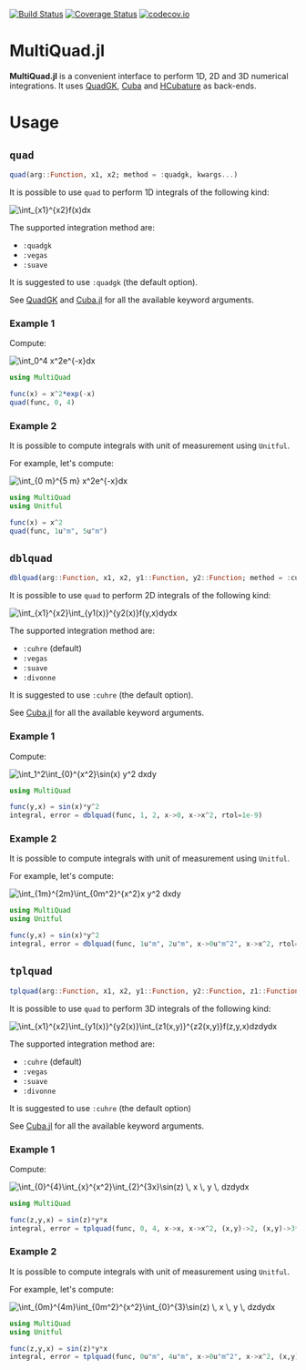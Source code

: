 [![Build Status](https://travis-ci.com/aurelio-amerio/MultiQuad.jl.svg?branch=master)](https://travis-ci.com/aurelio-amerio/MultiQuad.jl)
[![Coverage Status](https://coveralls.io/repos/github/aurelio-amerio/MultiQuad.jl/badge.svg?branch=master)](https://coveralls.io/github/aurelio-amerio/MultiQuad.jl?branch=master)
[![codecov.io](https://codecov.io/github/aurelio-amerio/MultiQuad.jl/coverage.svg?branch=master)](https://codecov.io/github/aurelio-amerio/MultiQuad.jl?branch=master)

# MultiQuad.jl
**MultiQuad.jl** is a convenient interface to perform 1D, 2D and 3D numerical integrations.
It uses [QuadGK](https://github.com/JuliaMath/QuadGK.jl), [Cuba](https://github.com/giordano/Cuba.jl) and [HCubature](https://github.com/stevengj/HCubature.jl) as back-ends.

# Usage

## `quad`

```julia
quad(arg::Function, x1, x2; method = :quadgk, kwargs...)
```

It is possible to use `quad` to perform 1D integrals of the following kind:

<img src="https://quicklatex.com/cache3/1c/ql_cb17b9863c232f8f8b8219f642d7771c_l3.png" title="\int_{x1}^{x2}f(x)dx" />

The supported integration method are:

- `:quadgk`
- `:vegas`
- `:suave`

It is suggested to use `:quadgk` (the default option).

See [QuadGK](https://github.com/JuliaMath/QuadGK.jl) and [Cuba.jl](https://giordano.github.io/Cuba.jl/stable/) for all the available keyword arguments.

### Example 1

Compute:

<img src="https://quicklatex.com/cache3/d0/ql_79904108afd5b30c1ba38a483e6d93d0_l3.png" title="\int_0^4 x^2e^{-x}dx" />

```julia
using MultiQuad

func(x) = x^2*exp(-x)
quad(func, 0, 4)
```

### Example 2

It is possible to compute integrals with unit of measurement using `Unitful`. 

For example, let's compute:

<img src="https://quicklatex.com/cache3/67/ql_3183fbe4d2c967dc939a860aff773b67_l3.png" title="\int_{0 m}^{5 m} x^2e^{-x}dx" />

```julia
using MultiQuad
using Unitful

func(x) = x^2
quad(func, 1u"m", 5u"m")
```

## `dblquad`

```julia
dblquad(arg::Function, x1, x2, y1::Function, y2::Function; method = :cuhre, kwargs...)
```

It is possible to use `quad` to perform 2D integrals of the following kind:

<img src="https://quicklatex.com/cache3/98/ql_4ff96f9007a0dab7c9e474074729c998_l3.png" title="\int_{x1}^{x2}\int_{y1(x)}^{y2(x)}f(y,x)dydx" />

The supported integration method are:

- `:cuhre` (default)
- `:vegas`
- `:suave`
- `:divonne`

It is suggested to use `:cuhre` (the default option).

See [Cuba.jl](https://giordano.github.io/Cuba.jl/stable/) for all the available keyword arguments.

### Example 1

Compute:

<img src="https://quicklatex.com/cache3/14/ql_f5c7d790447fe9b2b85baab592aecb14_l3.png" title="\int_1^2\int_{0}^{x^2}\sin(x) y^2 dxdy" />

```julia
using MultiQuad

func(y,x) = sin(x)*y^2
integral, error = dblquad(func, 1, 2, x->0, x->x^2, rtol=1e-9)
```

### Example 2 

It is possible to compute integrals with unit of measurement using `Unitful`. 

For example, let's compute:

<img src="https://quicklatex.com/cache3/2f/ql_5a32b5f5f6cd8b24ca4094702e27562f_l3.png" title="\int_{1m}^{2m}\int_{0m^2}^{x^2}x y^2 dxdy" />

```julia
using MultiQuad
using Unitful

func(y,x) = sin(x)*y^2
integral, error = dblquad(func, 1u"m", 2u"m", x->0u"m^2", x->x^2, rtol=1e-9)
```

## `tplquad`

```julia
tplquad(arg::Function, x1, x2, y1::Function, y2::Function, z1::Function, z2::Function; method = :cuhre, kwargs...)
```

It is possible to use `quad` to perform 3D integrals of the following kind:

<img src="https://quicklatex.com/cache3/a2/ql_99483faa353fa0686da01c885323eba2_l3.png" title="\int_{x1}^{x2}\int_{y1(x)}^{y2(x)}\int_{z1(x,y)}^{z2(x,y)}f(z,y,x)dzdydx" />

The supported integration method are:

- `:cuhre` (default)
- `:vegas`
- `:suave`
- `:divonne`

It is suggested to use `:cuhre` (the default option)

See [Cuba.jl](https://giordano.github.io/Cuba.jl/stable/) for all the available keyword arguments.

### Example 1

Compute:

<img src="https://quicklatex.com/cache3/3f/ql_1405adbfe074a85b1e98ddc359b7553f_l3.png" title="\int_{0}^{4}\int_{x}^{x^2}\int_{2}^{3x}\sin(z) \, x \, y \, dzdydx" />

```julia
using MultiQuad

func(z,y,x) = sin(z)*y*x
integral, error = tplquad(func, 0, 4, x->x, x->x^2, (x,y)->2, (x,y)->3*x)
```

### Example 2

It is possible to compute integrals with unit of measurement using `Unitful`. 

For example, let's compute:

<img src="https://quicklatex.com/cache3/a3/ql_246a3dfa043247febb3aeca76d30efa3_l3.png" title="\int_{0m}^{4m}\int_{0m^2}^{x^2}\int_{0}^{3}\sin(z) \, x \, y \, dzdydx" />

```julia
using MultiQuad
using Unitful

func(z,y,x) = sin(z)*y*x
integral, error = tplquad(func, 0u"m", 4u"m", x->0u"m^2", x->x^2, (x,y)->0, (x,y)->3)
```

